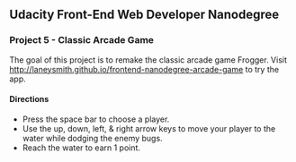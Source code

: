 ## Udacity Front-End Web Developer Nanodegree
### Project 5 - Classic Arcade Game

The goal of this project is to remake the classic arcade game Frogger. Visit http://laneysmith.github.io/frontend-nanodegree-arcade-game to try the app.

#### Directions

* Press the space bar to choose a player.
* Use the up, down, left, & right arrow keys to move your player to the water while dodging the enemy bugs.
* Reach the water to earn 1 point.

